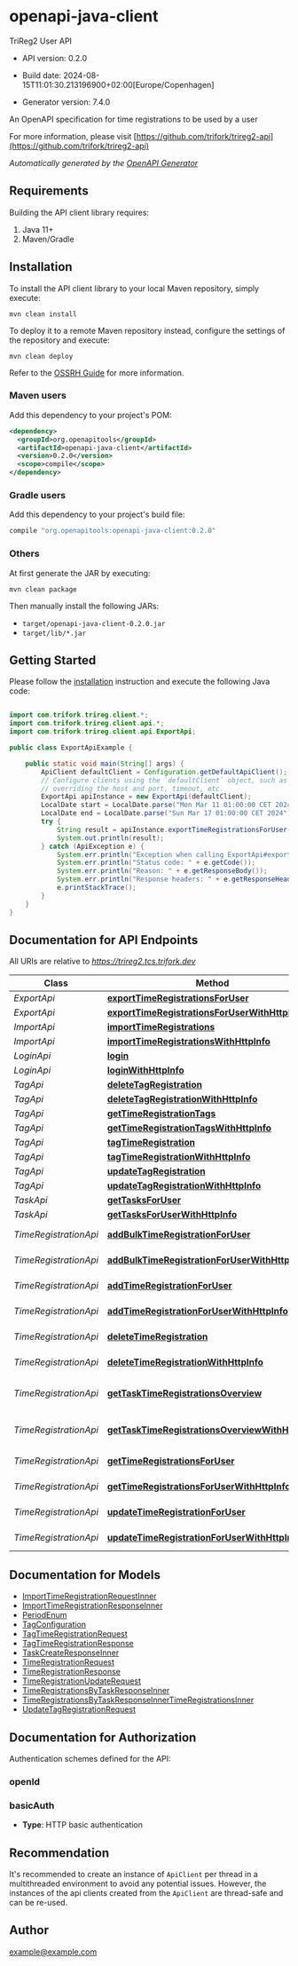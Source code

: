 # openapi-java-client

TriReg2 User API

- API version: 0.2.0

- Build date: 2024-08-15T11:01:30.213196900+02:00[Europe/Copenhagen]

- Generator version: 7.4.0

An OpenAPI specification for time registrations to be used by a user

  For more information, please visit [https://github.com/trifork/trireg2-api](https://github.com/trifork/trireg2-api)

*Automatically generated by the [OpenAPI Generator](https://openapi-generator.tech)*

## Requirements

Building the API client library requires:

1. Java 11+
2. Maven/Gradle

## Installation

To install the API client library to your local Maven repository, simply execute:

```shell
mvn clean install
```

To deploy it to a remote Maven repository instead, configure the settings of the repository and execute:

```shell
mvn clean deploy
```

Refer to the [OSSRH Guide](http://central.sonatype.org/pages/ossrh-guide.html) for more information.

### Maven users

Add this dependency to your project's POM:

```xml
<dependency>
  <groupId>org.openapitools</groupId>
  <artifactId>openapi-java-client</artifactId>
  <version>0.2.0</version>
  <scope>compile</scope>
</dependency>
```

### Gradle users

Add this dependency to your project's build file:

```groovy
compile "org.openapitools:openapi-java-client:0.2.0"
```

### Others

At first generate the JAR by executing:

```shell
mvn clean package
```

Then manually install the following JARs:

- `target/openapi-java-client-0.2.0.jar`
- `target/lib/*.jar`

## Getting Started

Please follow the [installation](#installation) instruction and execute the following Java code:

```java

import com.trifork.trireg.client.*;
import com.trifork.trireg.client.api.*;
import com.trifork.trireg.client.api.ExportApi;

public class ExportApiExample {

    public static void main(String[] args) {
        ApiClient defaultClient = Configuration.getDefaultApiClient();
        // Configure clients using the `defaultClient` object, such as
        // overriding the host and port, timeout, etc.
        ExportApi apiInstance = new ExportApi(defaultClient);
        LocalDate start = LocalDate.parse("Mon Mar 11 01:00:00 CET 2024"); // LocalDate | The start date of the export time interval (inclusive)
        LocalDate end = LocalDate.parse("Sun Mar 17 01:00:00 CET 2024"); // LocalDate | The end date of the export time interval (inclusive)
        try {
            String result = apiInstance.exportTimeRegistrationsForUser(start, end);
            System.out.println(result);
        } catch (ApiException e) {
            System.err.println("Exception when calling ExportApi#exportTimeRegistrationsForUser");
            System.err.println("Status code: " + e.getCode());
            System.err.println("Reason: " + e.getResponseBody());
            System.err.println("Response headers: " + e.getResponseHeaders());
            e.printStackTrace();
        }
    }
}

```

## Documentation for API Endpoints

All URIs are relative to *https://trireg2.tcs.trifork.dev*

Class | Method | HTTP request | Description
------------ | ------------- | ------------- | -------------
*ExportApi* | [**exportTimeRegistrationsForUser**](docs/ExportApi.md#exportTimeRegistrationsForUser) | **POST** /export | 
*ExportApi* | [**exportTimeRegistrationsForUserWithHttpInfo**](docs/ExportApi.md#exportTimeRegistrationsForUserWithHttpInfo) | **POST** /export | 
*ImportApi* | [**importTimeRegistrations**](docs/ImportApi.md#importTimeRegistrations) | **POST** /import | 
*ImportApi* | [**importTimeRegistrationsWithHttpInfo**](docs/ImportApi.md#importTimeRegistrationsWithHttpInfo) | **POST** /import | 
*LoginApi* | [**login**](docs/LoginApi.md#login) | **GET** /login | 
*LoginApi* | [**loginWithHttpInfo**](docs/LoginApi.md#loginWithHttpInfo) | **GET** /login | 
*TagApi* | [**deleteTagRegistration**](docs/TagApi.md#deleteTagRegistration) | **DELETE** /tag | 
*TagApi* | [**deleteTagRegistrationWithHttpInfo**](docs/TagApi.md#deleteTagRegistrationWithHttpInfo) | **DELETE** /tag | 
*TagApi* | [**getTimeRegistrationTags**](docs/TagApi.md#getTimeRegistrationTags) | **GET** /tag | 
*TagApi* | [**getTimeRegistrationTagsWithHttpInfo**](docs/TagApi.md#getTimeRegistrationTagsWithHttpInfo) | **GET** /tag | 
*TagApi* | [**tagTimeRegistration**](docs/TagApi.md#tagTimeRegistration) | **POST** /tag | 
*TagApi* | [**tagTimeRegistrationWithHttpInfo**](docs/TagApi.md#tagTimeRegistrationWithHttpInfo) | **POST** /tag | 
*TagApi* | [**updateTagRegistration**](docs/TagApi.md#updateTagRegistration) | **PUT** /tag | 
*TagApi* | [**updateTagRegistrationWithHttpInfo**](docs/TagApi.md#updateTagRegistrationWithHttpInfo) | **PUT** /tag | 
*TaskApi* | [**getTasksForUser**](docs/TaskApi.md#getTasksForUser) | **GET** /task | 
*TaskApi* | [**getTasksForUserWithHttpInfo**](docs/TaskApi.md#getTasksForUserWithHttpInfo) | **GET** /task | 
*TimeRegistrationApi* | [**addBulkTimeRegistrationForUser**](docs/TimeRegistrationApi.md#addBulkTimeRegistrationForUser) | **POST** /time-registration/bulk | 
*TimeRegistrationApi* | [**addBulkTimeRegistrationForUserWithHttpInfo**](docs/TimeRegistrationApi.md#addBulkTimeRegistrationForUserWithHttpInfo) | **POST** /time-registration/bulk | 
*TimeRegistrationApi* | [**addTimeRegistrationForUser**](docs/TimeRegistrationApi.md#addTimeRegistrationForUser) | **POST** /time-registration | 
*TimeRegistrationApi* | [**addTimeRegistrationForUserWithHttpInfo**](docs/TimeRegistrationApi.md#addTimeRegistrationForUserWithHttpInfo) | **POST** /time-registration | 
*TimeRegistrationApi* | [**deleteTimeRegistration**](docs/TimeRegistrationApi.md#deleteTimeRegistration) | **DELETE** /time-registration | 
*TimeRegistrationApi* | [**deleteTimeRegistrationWithHttpInfo**](docs/TimeRegistrationApi.md#deleteTimeRegistrationWithHttpInfo) | **DELETE** /time-registration | 
*TimeRegistrationApi* | [**getTaskTimeRegistrationsOverview**](docs/TimeRegistrationApi.md#getTaskTimeRegistrationsOverview) | **GET** /time-registration/active-task | 
*TimeRegistrationApi* | [**getTaskTimeRegistrationsOverviewWithHttpInfo**](docs/TimeRegistrationApi.md#getTaskTimeRegistrationsOverviewWithHttpInfo) | **GET** /time-registration/active-task | 
*TimeRegistrationApi* | [**getTimeRegistrationsForUser**](docs/TimeRegistrationApi.md#getTimeRegistrationsForUser) | **GET** /time-registration | 
*TimeRegistrationApi* | [**getTimeRegistrationsForUserWithHttpInfo**](docs/TimeRegistrationApi.md#getTimeRegistrationsForUserWithHttpInfo) | **GET** /time-registration | 
*TimeRegistrationApi* | [**updateTimeRegistrationForUser**](docs/TimeRegistrationApi.md#updateTimeRegistrationForUser) | **PUT** /time-registration | 
*TimeRegistrationApi* | [**updateTimeRegistrationForUserWithHttpInfo**](docs/TimeRegistrationApi.md#updateTimeRegistrationForUserWithHttpInfo) | **PUT** /time-registration | 


## Documentation for Models

 - [ImportTimeRegistrationRequestInner](docs/ImportTimeRegistrationRequestInner.md)
 - [ImportTimeRegistrationResponseInner](docs/ImportTimeRegistrationResponseInner.md)
 - [PeriodEnum](docs/PeriodEnum.md)
 - [TagConfiguration](docs/TagConfiguration.md)
 - [TagTimeRegistrationRequest](docs/TagTimeRegistrationRequest.md)
 - [TagTimeRegistrationResponse](docs/TagTimeRegistrationResponse.md)
 - [TaskCreateResponseInner](docs/TaskCreateResponseInner.md)
 - [TimeRegistrationRequest](docs/TimeRegistrationRequest.md)
 - [TimeRegistrationResponse](docs/TimeRegistrationResponse.md)
 - [TimeRegistrationUpdateRequest](docs/TimeRegistrationUpdateRequest.md)
 - [TimeRegistrationsByTaskResponseInner](docs/TimeRegistrationsByTaskResponseInner.md)
 - [TimeRegistrationsByTaskResponseInnerTimeRegistrationsInner](docs/TimeRegistrationsByTaskResponseInnerTimeRegistrationsInner.md)
 - [UpdateTagRegistrationRequest](docs/UpdateTagRegistrationRequest.md)


<a id="documentation-for-authorization"></a>
## Documentation for Authorization


Authentication schemes defined for the API:
<a id="openId"></a>
### openId


<a id="basicAuth"></a>
### basicAuth


- **Type**: HTTP basic authentication


## Recommendation

It's recommended to create an instance of `ApiClient` per thread in a multithreaded environment to avoid any potential issues.
However, the instances of the api clients created from the `ApiClient` are thread-safe and can be re-used.

## Author

example@example.com

